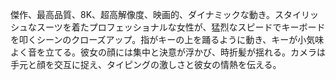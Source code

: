 傑作、最高品質、8K、超高解像度、映画的、ダイナミックな動き。スタイリッシュなスーツを着たプロフェッショナルな女性が、猛烈なスピードでキーボードを叩くシーンのクローズアップ。指がキーの上を踊るように動き、キーが小気味よく音を立てる。彼女の顔には集中と決意が浮かび、時折髪が揺れる。カメラは手元と顔を交互に捉え、タイピングの激しさと彼女の情熱を伝える。